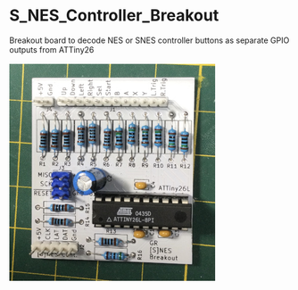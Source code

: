 # S_NES_Controller_Breakout
Breakout board to decode NES or SNES controller buttons as separate GPIO outputs from ATTiny26
<br><br>![PCB](Assembled_PCB.jpg)<br><br>
